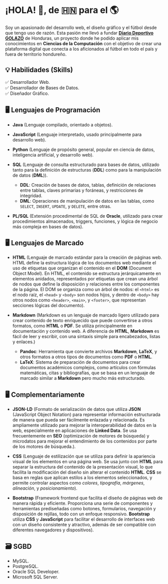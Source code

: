 # ¡HOLA! 👋, de 🇭🇳 para el 🌎  

Soy un apasionado del desarrollo web, el diseño gráfico y el fútbol desde que tengo uso de razón. Esta pasión me llevó a fundar [**Diario Deportivo GOLAZO**](https://diariodeportivogolazohonduras.blogspot.com/) de Honduras, un proyecto donde he podido aplicar mis conocimientos en **Ciencias de la Computación** con el objetivo de crear una plataforma digital que conecta a los aficionados al fútbol en todo el país y fuera de territorio hondureño.  

## 💡 Habilidades (Skills) 

✅ Desarrollador Web.  
✅ Desarrollador de Bases de Datos.  
✅ Diseñador Gráfico.  

## 🖥 Lenguajes de Programación  

- **Java** (Lenguaje compilado, orientado a objetos).

- **JavaScript** (Lenguaje interpretado, usado principalmente para desarrollo web).

- **Python** (Lenguaje de propósito general, popular en ciencia de datos, inteligencia artificial, y desarrollo web).

- **SQL** (Lenguaje de consulta estructurado para bases de datos, utilizado tanto para la definición de estructuras (**DDL**) como para la manipulación de datos (**DML**)).

  - **DDL**: Creación de bases de datos, tablas, definición de relaciones entre tablas, claves primarias y foráneas, y restricciones de integridad.
  - **DML**: Operaciones de manipulación de datos en las tablas, como `SELECT`, `INSERT`, `UPDATE`, y `DELETE`, entre otras.

- **PL/SQL** (Extensión procedimental de SQL de **Oracle**, utilizado para crear procedimientos almacenados, triggers, funciones, y lógica de negocio más compleja en bases de datos).

## 🖥 Lenguajes de Marcado  

- **HTML** (Lenguaje de marcado estándar para la creación de páginas web. HTML define la estructura lógica de los documentos web mediante el uso de etiquetas que organizan el contenido en el **DOM** (Document Object Model). En HTML, el contenido se estructura jerárquicamente en elementos anidados, representados por etiquetas que crean una árbol de nodos que define la disposición y relaciones entre los componentes de la página. El DOM se organiza como un árbol de nodos: el `<html>` es el nodo raíz, el `<head>` y `<body>` son nodos hijos, y dentro de `<body>` hay otros nodos como `<header>`, `<main>`, y `<footer>`, que representan secciones lógicas del documento).

- **Markdown** (Markdown es un lenguaje de marcado ligero utilizado para crear contenido de texto enriquecido que puede convertirse a otros formatos, como **HTML** o **PDF**. Se utiliza principalmente en documentación y contenido web. A diferencia de **HTML**, **Markdown** es fácil de leer y escribir, con una sintaxis simple para encabezados, listas y enlaces.)
  - **Pandoc**: Herramienta que convierte archivos **Markdown**, **LaTeX**, y otros formatos a otros tipos de documentos como **PDF** o **HTML**.
  - **LaTeX**: Sistema de preparación de documentos para crear documentos académicos complejos, como artículos con fórmulas matemáticas, citas y bibliografías, que se basa en un lenguaje de marcado similar a **Markdown** pero mucho más estructurado.

## 🖥 Complementariamente 
- **JSON-LD** (Formato de serialización de datos que utiliza **JSON** (JavaScript Object Notation) para representar información estructurada de manera que pueda ser fácilmente enlazada y relacionada. Es ampliamente utilizado para mejorar la interoperabilidad de datos en la web, especialmente en aplicaciones de **Linked Data**. Se usa frecuentemente en **SEO** (optimización de motores de búsqueda) y microdatos para mejorar el entendimiento de los contenidos por parte de los motores de búsqueda.).

- **CSS** (Lenguaje de estilización que se utiliza para definir la apariencia visual de los elementos en una página web. Se usa junto con **HTML** para separar la estructura del contenido de la presentación visual, lo que facilita la modificación del diseño sin alterar el contenido **HTML**. **CSS** se basa en reglas que aplican estilos a los elementos seleccionados, y permite controlar aspectos como *colores*, *tipografía*, *márgenes*, *alineación*, y *posicionamiento*).

- **Bootstrap** (Framework frontend que facilita el diseño de páginas web de manera rápida y eficiente. Proporciona una serie de componentes y herramientas prediseñadas como botones, formularios, navegación y disposición de rejillas, todo con un enfoque responsivo. **Bootstrap** utiliza **CSS** y **JavaScript** para facilitar el desarrollo de interfaces web con un diseño consistente y atractivo, además de ser compatible con diferentes navegadores y dispositivos).

## 🗃️ SGBD  
- MySQL.
- PostgreSQL.
- Oracle SQL Developer.
- Microsoft SQL Server.
